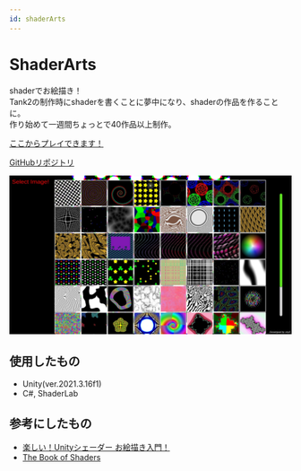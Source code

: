 ```yaml
---
id: shaderArts
---
```


# ShaderArts
shaderでお絵描き！  
Tank2の制作時にshaderを書くことに夢中になり、shaderの作品を作ることに。  
作り始めて一週間ちょっとで40作品以上制作。


[ここからプレイできます！](https://sny0.github.io/ShaderArts_play/)


[GitHubリポジトリ](https://github.com/sny0/ShaderArts)

![](../static/img/shaderArts.jpg)

## 使用したもの
- Unity(ver.2021.3.16f1)
- C#, ShaderLab

## 参考にしたもの
- [楽しい！Unityシェーダー お絵描き入門！](https://docs.google.com/presentation/d/1NMhx4HWuNZsjNRRlaFOu2ysjo04NgcpFlEhzodE8Rlg/edit#slide=id.g423da70889_217_0)
- [The Book of Shaders](https://thebookofshaders.com/)